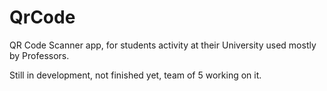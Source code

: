 # QrCode


QR Code Scanner app, for students activity at their University used mostly by Professors.

Still in development, not finished yet, team of 5 working on it.
